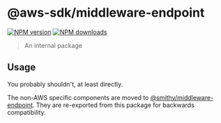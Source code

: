 # @aws-sdk/middleware-endpoint

[![NPM version](https://img.shields.io/npm/v/@aws-sdk/middleware-endpoint/latest.svg)](https://www.npmjs.com/package/@aws-sdk/middleware-endpoint)
[![NPM downloads](https://img.shields.io/npm/dm/@aws-sdk/middleware-endpoint.svg)](https://www.npmjs.com/package/@aws-sdk/middleware-endpoint)

> An internal package

## Usage

You probably shouldn't, at least directly.

The non-AWS specific components are moved to [@smithy/middleware-endpoint](https://www.npmjs.com/package/@smithy/middleware-endpoint).
They are re-exported from this package for backwards compatibility.
